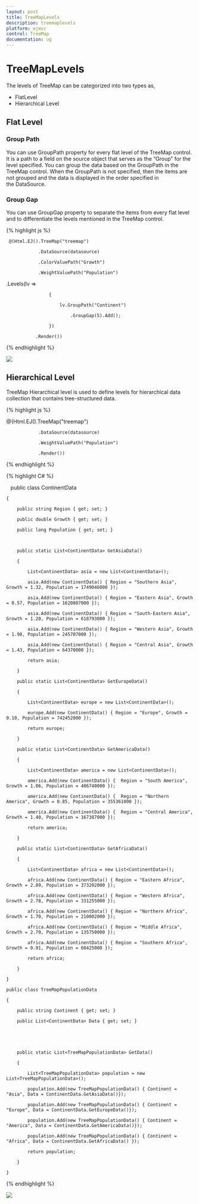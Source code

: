```yaml
---
layout: post
title: TreeMapLevels
description: treemaplevels
platform: ejmvc
control: TreeMap
documentation: ug
---
```


# TreeMapLevels

The levels of TreeMap can be categorized into two types as,

* FlatLevel
* Hierarchical Level

## Flat Level

### Group Path

You can use GroupPath property for every flat level of the TreeMap control. It is a path to a field on the source object that serves as the “Group” for the level specified. You can group the data based on the GroupPath in the TreeMap control. When the GroupPath is not specified, then the items are not grouped and the data is displayed in the order specified in the DataSource.

### Group Gap

You can use GroupGap property to separate the items from every flat level and to differentiate the levels mentioned in the TreeMap control.

{% highlight js %}

     @(Html.EJ().TreeMap("treemap")

                .DataSource(datasource)

                .ColorValuePath("Growth")

                .WeightValuePath("Population")               

.Levels(lv =>

                    {

                        lv.GroupPath("Continent")

                            .GroupGap(5).Add();

                    })

               .Render())





{% endhighlight %}



![](TreeMapLevels_images/TreeMapLevels_img1.png)

## Hierarchical Level

TreeMap Hierarchical level is used to define levels for hierarchical data collection that contains tree-structured data.

{% highlight js %}

 
@(Html.EJ().TreeMap("treemap")

                .DataSource(datasource)

                .WeightValuePath("Population")               

                .Render())



{% endhighlight %}

{% highlight C# %}

   public class ContinentData

    {

        public string Region { get; set; }

        public double Growth { get; set; }

        public long Population { get; set; }



        public static List<ContinentData> GetAsiaData()

        {

            List<ContinentData> asia = new List<ContinentData>();

            asia.Add(new ContinentData() { Region = "Southern Asia", Growth = 1.32, Population = 1749046000 });

            asia.Add(new ContinentData() { Region = "Eastern Asia", Growth = 0.57, Population = 1620807000 });

            asia.Add(new ContinentData() { Region = "South-Eastern Asia", Growth = 1.20, Population = 618793000 });

            asia.Add(new ContinentData() { Region = "Western Asia", Growth = 1.98, Population = 245707000 });

            asia.Add(new ContinentData() { Region = "Central Asia", Growth = 1.43, Population = 64370000 });

            return asia;

        }

        public static List<ContinentData> GetEuropeData()

        {

            List<ContinentData> europe = new List<ContinentData>();

            europe.Add(new ContinentData() { Region = "Europe", Growth = 0.10, Population = 742452000 });

            return europe;

        }

        public static List<ContinentData> GetAmericaData()

        {

            List<ContinentData> america = new List<ContinentData>();

            america.Add(new ContinentData() {  Region = "South America", Growth = 1.06, Population = 406740000 });

            america.Add(new ContinentData() {  Region = "Northern America", Growth = 0.85, Population = 355361000 });

            america.Add(new ContinentData() {  Region = "Central America", Growth = 1.40, Population = 167387000 });

            return america;

        }

        public static List<ContinentData> GetAfricaData()

        {

            List<ContinentData> africa = new List<ContinentData>();

            africa.Add(new ContinentData() { Region = "Eastern Africa", Growth = 2.89, Population = 373202000 });

            africa.Add(new ContinentData() { Region = "Western Africa", Growth = 2.78, Population = 331255000 });

            africa.Add(new ContinentData() { Region = "Northern Africa", Growth = 1.70, Population = 210002000 });

            africa.Add(new ContinentData() { Region = "Middle Africa", Growth = 2.79, Population = 135750000 });

            africa.Add(new ContinentData() { Region = "Southern Africa", Growth = 0.91, Population = 60425000 });

            return africa;

        }

    }

    public class TreeMapPopulationData

    {

        public string Continent { get; set; }

        public List<ContinentData> Data { get; set; }





        public static List<TreeMapPopulationData> GetData()

        {

            List<TreeMapPopulationData> population = new List<TreeMapPopulationData>();

            population.Add(new TreeMapPopulationData() { Continent = "Asia", Data = ContinentData.GetAsiaData()});

            population.Add(new TreeMapPopulationData() { Continent = "Europe", Data = ContinentData.GetEuropeData()});

            population.Add(new TreeMapPopulationData() { Continent = "America", Data = ContinentData.GetAmericaData()});

            population.Add(new TreeMapPopulationData() { Continent = "Africa", Data = ContinentData.GetAfricaData() });

            return population;

        }

    }

{% endhighlight %}



![](TreeMapLevels_images/TreeMapLevels_img2.png)
